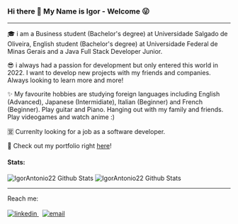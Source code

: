 ### Hi there 👋 My Name is Igor - Welcome 😜

* * *

🎓 i am a Business student (Bachelor's degree) at Universidade Salgado de Oliveira, English student (Bachelor's degree) at Universidade Federal de Minas Gerais and a Java Full Stack Developer Junior.

😎 i always had a passion for development but only entered this world in 2022. I want to develop new projects with my friends and companies. Always looking to learn more and more!

✨ My favourite hobbies are studying foreign languages including English (Advanced), Japanese (Intermidiate), Italian (Beginner) and French (Beginner). Play guitar and Piano. Hanging out with my family and friends. Play videogames and watch anime :)

🈺 Currenlty looking for a job as a software developer.

🚀 Check out my portfolio right [here](https://portfolio-igor-antonio.herokuapp.com/)!



<!--
**IgorAntonio22/IgorAntonio22** is a ✨ _special_ ✨ repository because its `README.md` (this file) appears on your GitHub profile.

Here are some ideas to get you started:

- 🔭 I’m currently working on ...
- 🌱 I’m currently learning ...
- 👯 I’m looking to collaborate on ...
- 🤔 I’m looking for help with ...
- 💬 Ask me about ...
- 📫 How to reach me: ...
- 😄 Pronouns: ...
- ⚡ Fun fact: ...
-->
#### Stats:
  
<img alt="IgorAntonio22 Github Stats" src="https://github-readme-stats-zeta-neon.vercel.app/api?username=IgorAntonio22&show_icons=true&theme=cobalt"/>
<img alt="IgorAntonio22 Github Stats" src="https://github-readme-stats-zeta-neon.vercel.app/api/top-langs/?username=IgorAntonio22&layout=compact&show_icons=true&theme=cobalt"/>

* * *


Reach me:
<br><br>
<a href="https://www.linkedin.com/in/igorantonio22/" rel="nofollow noreferrer">
    <img src="https://user-images.githubusercontent.com/98776749/184436166-06d5d052-f6b5-406b-b67c-3390fc4f8852.png" alt="linkedin">
  </a> &nbsp; 
  <a href="mailto:igorantonio052000@gmail.com" rel="nofollow noreferrer">
    <img src="https://user-images.githubusercontent.com/98776749/184436303-5623cefc-4e17-4909-a5d7-6f58901f5412.png" alt="email">
  </a>

